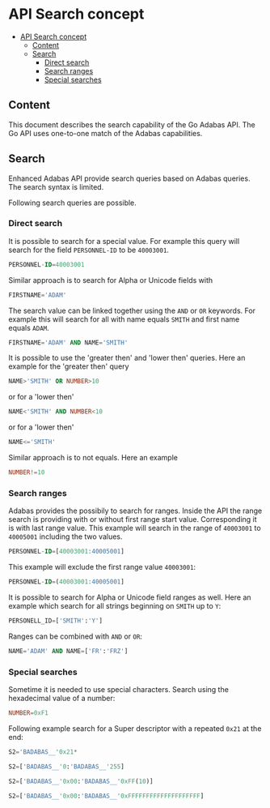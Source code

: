 # API Search concept

<!-- TOC -->

- [API Search concept](#api-search-concept)
	- [Content](#content)
	- [Search](#search)
		- [Direct search](#direct-search)
		- [Search ranges](#search-ranges)
		- [Special searches](#special-searches)

<!-- /TOC -->

## Content

This document describes the search capability of the Go Adabas API. The Go API uses one-to-one match of the Adabas capabilities.

## Search

Enhanced Adabas API provide search queries based on Adabas queries. The search syntax is limited.

Following search queries are possible.

### Direct search

It is possible to search for a special value. For example this query will search for the field `PERSONNEL-ID` to be `40003001`.

```sql
PERSONNEL-ID=40003001
```

Similar approach is to search for Alpha or Unicode fields with

```sql
FIRSTNAME='ADAM'
```

The search value can be linked together using the `AND` or `OR` keywords. For example this will search for all with name equals `SMITH` and first name equals `ADAM`.

```sql
FIRSTNAME='ADAM' AND NAME='SMITH'
```

It is possible to use the 'greater then' and 'lower then' queries. Here an example for the 'greater then' query

```sql
NAME>'SMITH' OR NUMBER>10
```

or for a 'lower then'

```sql
NAME<'SMITH' AND NUMBER<10
```

or for a 'lower then'

```sql
NAME<='SMITH'
```

Similar approach is to not equals. Here an example

```sql
NUMBER!=10
```

### Search ranges

Adabas provides the possibily to search for ranges. Inside the API the range search is providing with or without first range start value. Corresponding it is with last range value. This example will search in the range of `40003001` to `40005001` including the two values.

```sql
PERSONNEL-ID=[40003001:40005001]
```

This example will exclude the first range value `40003001`:

```sql
PERSONNEL-ID=(40003001:40005001]
```

It is possible to search for Alpha or Unicode field ranges as well. Here an example which search for all strings beginning on `SMITH` up to `Y`:

```sql
PERSONELL_ID=['SMITH':'Y']
```

Ranges can be combined with `AND` or `OR`:

```sql
NAME='ADAM' AND NAME=['FR':'FRZ']
```

### Special searches

Sometime it is needed to use special characters.
Search using the hexadecimal value of a number:

```sql
NUMBER=0xF1
```

Following example search for a Super descriptor with a repeated `0x21` at the end:

```sql
S2='BADABAS__'0x21*

S2=['BADABAS__'0:'BADABAS__'255]

S2=['BADABAS__'0x00:'BADABAS__'0xFF(10)]

S2=['BADABAS__'0x00:'BADABAS__'0xFFFFFFFFFFFFFFFFFFFF]
```